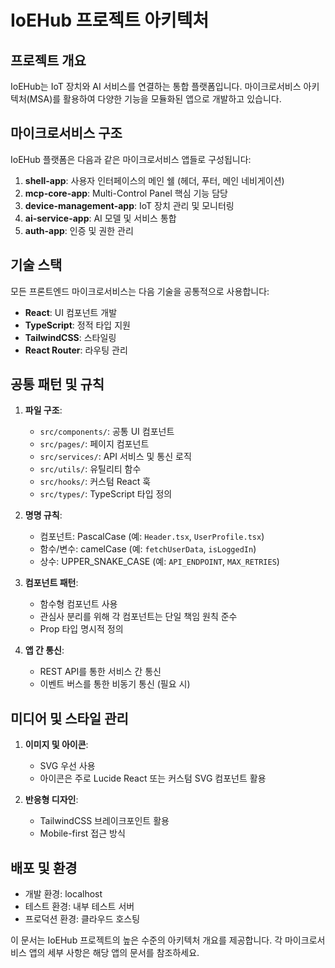 # IoEHub 프로젝트 아키텍처

## 프로젝트 개요

IoEHub는 IoT 장치와 AI 서비스를 연결하는 통합 플랫폼입니다. 마이크로서비스 아키텍처(MSA)를 활용하여 다양한 기능을 모듈화된 앱으로 개발하고 있습니다.

## 마이크로서비스 구조

IoEHub 플랫폼은 다음과 같은 마이크로서비스 앱들로 구성됩니다:

1. **shell-app**: 사용자 인터페이스의 메인 쉘 (헤더, 푸터, 메인 네비게이션)
2. **mcp-core-app**: Multi-Control Panel 핵심 기능 담당
3. **device-management-app**: IoT 장치 관리 및 모니터링
4. **ai-service-app**: AI 모델 및 서비스 통합
5. **auth-app**: 인증 및 권한 관리

## 기술 스택

모든 프론트엔드 마이크로서비스는 다음 기술을 공통적으로 사용합니다:

- **React**: UI 컴포넌트 개발
- **TypeScript**: 정적 타입 지원
- **TailwindCSS**: 스타일링
- **React Router**: 라우팅 관리

## 공통 패턴 및 규칙

1. **파일 구조**:
   - `src/components/`: 공통 UI 컴포넌트
   - `src/pages/`: 페이지 컴포넌트
   - `src/services/`: API 서비스 및 통신 로직
   - `src/utils/`: 유틸리티 함수
   - `src/hooks/`: 커스텀 React 훅
   - `src/types/`: TypeScript 타입 정의

2. **명명 규칙**:
   - 컴포넌트: PascalCase (예: `Header.tsx`, `UserProfile.tsx`)
   - 함수/변수: camelCase (예: `fetchUserData`, `isLoggedIn`)
   - 상수: UPPER_SNAKE_CASE (예: `API_ENDPOINT`, `MAX_RETRIES`)

3. **컴포넌트 패턴**:
   - 함수형 컴포넌트 사용
   - 관심사 분리를 위해 각 컴포넌트는 단일 책임 원칙 준수
   - Prop 타입 명시적 정의

4. **앱 간 통신**:
   - REST API를 통한 서비스 간 통신
   - 이벤트 버스를 통한 비동기 통신 (필요 시)

## 미디어 및 스타일 관리

1. **이미지 및 아이콘**:
   - SVG 우선 사용
   - 아이콘은 주로 Lucide React 또는 커스텀 SVG 컴포넌트 활용

2. **반응형 디자인**:
   - TailwindCSS 브레이크포인트 활용
   - Mobile-first 접근 방식

## 배포 및 환경

- 개발 환경: localhost
- 테스트 환경: 내부 테스트 서버
- 프로덕션 환경: 클라우드 호스팅

이 문서는 IoEHub 프로젝트의 높은 수준의 아키텍처 개요를 제공합니다. 각 마이크로서비스 앱의 세부 사항은 해당 앱의 문서를 참조하세요.
